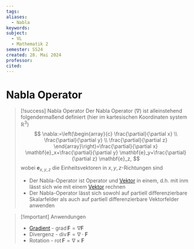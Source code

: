 ```yaml
---
tags: 
aliases:
  - Nabla
keywords: 
subject:
  - VL
  - Mathematik 2
semester: SS24
created: 28. Mai 2024
professor: 
cited:
---
```

 
# Nabla Operator

> [!success] Nabla Operator
> Der Nabla Operator ($\nabla$) ist alleinstehend folgendermaßend definiert (hier im kartesischen Koordinaten system $\mathbb{R}^{3}$)
> $$
> \nabla:=\left(\begin{array}{c}
> \frac{\partial}{\partial x} \\
> \frac{\partial}{\partial y} \\
> \frac{\partial}{\partial z}
> \end{array}\right)=\frac{\partial}{\partial x} \mathbf{e}_x+\frac{\partial}{\partial y} \mathbf{e}_y+\frac{\partial}{\partial z} \mathbf{e}_z,
> $$
> wobei $\mathbf{e}_{x, y, z}$ die Einheitsvektoren in $x, y, z$-Richtungen sind
> - Der Nabla-Operator ist Operator und [Vektor](Analysis/Vektor.md) in einem, d.h. mit inm lässt sich wie mit einem [Vektor](Analysis/Vektor.md) rechnen
> - Der Nabla-Operator lässt sich sowohl auf partiell differenzierbare Skalarfelder als auch auf partiell differenzierbare Vektorfelder anwenden

> [!important] Anwendungen
> - [Gradient](Gradient.md) - $\mathrm{grad} \,\mathbf{F} = \nabla \mathbf{F}$
> - Divergenz - $\mathrm{div}\, \mathbf{F} = \nabla \cdot\mathbf{F}$
> - Rotation - $\mathrm{rot}\, \mathbf{F} = \nabla \times \mathbf{F}$